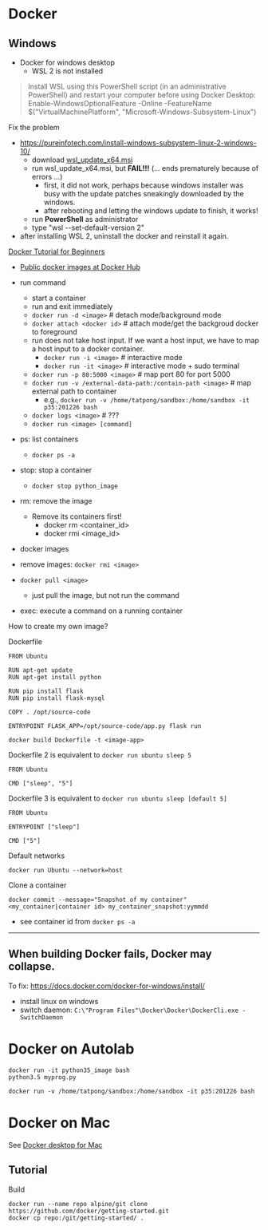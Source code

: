 # Docker


## Windows

  * Docker for windows desktop
    * WSL 2 is not installed
> Install WSL using this PowerShell script (in an administrative PowerShell) and restart your computer before using Docker Desktop: Enable-WindowsOptionalFeature -Online -FeatureName $("VirtualMachinePlatform", "Microsoft-Windows-Subsystem-Linux")

Fix the problem
  * https://pureinfotech.com/install-windows-subsystem-linux-2-windows-10/
    * download [wsl_update_x64.msi](https://wslstorestorage.blob.core.windows.net/wslblob/wsl_update_x64.msi)
    * run wsl_update_x64.msi, but **FAIL!!!** (... ends prematurely because of errors ...)
      * first, it did not work, perhaps because windows installer was busy with the update patches sneakingly downloaded by the windows.
      * after rebooting and letting the windows update to finish, it works!
    * run **PowerShell** as administrator
    * type "wsl --set-default-version 2"
  * after installing WSL 2, uninstall the docker and reinstall it again.

[Docker Tutorial for Beginners](https://www.youtube.com/watch?v=fqMOX6JJhGo)
  * [Public docker images at Docker Hub](https://hub.docker.com/)
  * run command
    * start a container
    * run and exit immediately
    * `docker run -d <image>` # detach mode/background mode
    * `docker attach <docker id>` # attach mode/get the backgroud docker to foreground
    * run does not take host input. If we want a host input, we have to map a host input to a docker container.
      * `docker run -i <image>` # interactive mode
      * `docker run -it <image>` # interactive mode + sudo terminal
    * `docker run -p 80:5000 <image>` # map port 80 for port 5000   
    * `docker run -v /external-data-path:/contain-path <image>` # map external path to container 
      * e.g., ```docker run -v /home/tatpong/sandbox:/home/sandbox -it p35:201226 bash```
    * `docker logs <image>` # ???
    * `docker run <image> [command]`
    
  * ps: list containers
    * `docker ps -a`
  * stop: stop a container
    * `docker stop python_image`
  * rm: remove the image
    * Remove its containers first!
      * docker rm <container_id> 
      * docker rmi <image_id> 
  * docker images
  * remove images: `docker rmi <image>`
  * `docker pull <image>`
    * just pull the image, but not run the command
  * exec: execute a command on a running container


How to create my own image?

Dockerfile
```
FROM Ubuntu

RUN apt-get update
RUN apt-get install python

RUN pip install flask
RUN pip install flask-mysql

COPY . /opt/source-code

ENTRYPOINT FLASK_APP=/opt/source-code/app.py flask run

```

```docker build Dockerfile -t <image-app>```


Dockerfile 2 is equivalent to ```docker run ubuntu sleep 5```
```
FROM Ubuntu

CMD ["sleep", "5"]
```

Dockerfile 3 is equivalent to ```docker run ubuntu sleep [default 5]```
```
FROM Ubuntu

ENTRYPOINT ["sleep"]

CMD ["5"]
```

Default networks

```docker run Ubuntu --network=host```

Clone a container

```docker commit --message="Snapshot of my container" <my_container|container id> my_container_snapshot:yymmdd```
  * see container id from ```docker ps -a```

---

## When building Docker fails, Docker may collapse.

To fix: https://docs.docker.com/docker-for-windows/install/
  * install linux on windows
  * switch daemon: ```C:\"Program Files"\Docker\Docker\DockerCli.exe -SwitchDaemon```


# Docker on Autolab

```
docker run -it python35_image bash
python3.5 myprog.py
```

```
docker run -v /home/tatpong/sandbox:/home/sandbox -it p35:201226 bash
```

# Docker on Mac

See [Docker desktop for Mac](https://hub.docker.com/editions/community/docker-ce-desktop-mac)

## Tutorial

Build
```
docker run --name repo alpine/git clone https://github.com/docker/getting-started.git
docker cp repo:/git/getting-started/ .
```

